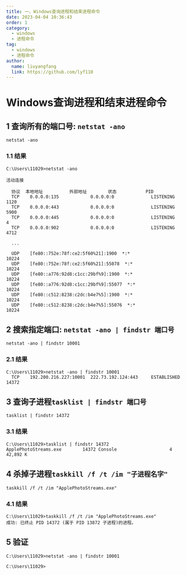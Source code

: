 ```yaml
---
title: 一、Windows查询进程和结束进程命令
date: 2023-04-04 10:36:43
order: 1
category:
  - windows
  - 进程命令 
tag:
  - windows
  - 进程命令 
author: 
  name: liuyangfang
  link: https://github.com/lyf110
---
```


# Windows查询进程和结束进程命令

## 1 查询所有的端口号: `netstat -ano`

```shell
netstat -ano
```

### 1.1 结果

```shell
C:\Users\11029>netstat -ano

活动连接

  协议  本地地址          外部地址        状态           PID
  TCP    0.0.0.0:135            0.0.0.0:0              LISTENING       1120
  TCP    0.0.0.0:443            0.0.0.0:0              LISTENING       5900
  TCP    0.0.0.0:445            0.0.0.0:0              LISTENING       4
  TCP    0.0.0.0:902            0.0.0.0:0              LISTENING       4712
  
  ...
  
  UDP    [fe80::752e:78f:ce2:5f60%21]:1900  *:*                                    10224
  UDP    [fe80::752e:78f:ce2:5f60%21]:55078  *:*                                    10224
  UDP    [fe80::a776:92d8:c1cc:29bf%9]:1900  *:*                                    10224
  UDP    [fe80::a776:92d8:c1cc:29bf%9]:55077  *:*                                    10224
  UDP    [fe80::c512:8238:c2dc:b4e7%5]:1900  *:*                                    10224
  UDP    [fe80::c512:8238:c2dc:b4e7%5]:55076  *:*                                    10224
```

## 2 搜索指定端口: `netstat -ano | findstr 端口号`

```shell
netstat -ano | findstr 10001
```

### 2.1 结果

```shell
C:\Users\11029>netstat -ano | findstr 10001
  TCP    192.200.216.227:10001  222.73.192.124:443     ESTABLISHED     14372
```

## 3 查询子进程`tasklist | findstr 端口号`

```shell
tasklist | findstr 14372
```

### 3.1 结果

```shell
C:\Users\11029>tasklist | findstr 14372
ApplePhotoStreams.exe        14372 Console                    4     42,892 K
```

## 4 杀掉子进程`taskkill /f /t /im "子进程名字" `

```shell
taskkill /f /t /im "ApplePhotoStreams.exe"
```

### 4.1 结果

```shell
C:\Users\11029>taskkill /f /t /im "ApplePhotoStreams.exe"
成功: 已终止 PID 14372 (属于 PID 13872 子进程)的进程。
```

## 5 验证

```shell
C:\Users\11029>netstat -ano | findstr 10001

C:\Users\11029>
```

